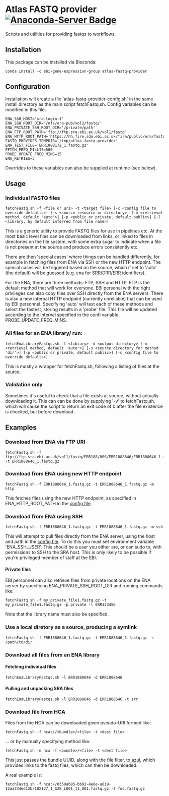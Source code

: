 # Atlas FASTQ provider [![Anaconda-Server Badge](https://anaconda.org/ebi-gene-expression-group/atlas-fastq-provider/badges/installer/conda.svg)](https://anaconda.org/ebi-gene-expression-group/atlas-fastq-provider)

Scripts and utilities for providing fastqs to workflows.

## Installation

This package can be installed via Bioconda:

```
conda install -c ebi-gene-expression-group atlas-fastq-provider
```

## Configuration

Installation will create a file 'atlas-fastq-provider-config.sh' in the same install directory as the main script fetchFastq.sh. Config variables can be modified in this file.

```
ENA_SSH_HOST='sra-login-1'
ENA_SSH_ROOT_DIR='/nfs/era-pub/vol1/fastq/'
ENA_PRIVATE_SSH_ROOT_DIR='/private/path'
ENA_FTP_ROOT_PATH='ftp://ftp.sra.ebi.ac.uk/vol1/fastq'
ENA_HTTP_ROOT_PATH='https://hh.fire.sdo.ebi.ac.uk/fire/public/era/fastq'
FASTQ_PROVIDER_TEMPDIR='/tmp/atlas-fastq-provider'
ENA_TEST_FILE='ERR1888172_1.fastq.gz'
FETCH_FREQ_MILLIS=500
PROBE_UPDATE_FREQ_MINS=15
ENA_RETRIES=3
```

Overrides to these variables can also be supplied at runtime (see below).

## Usage

### Individual FASTQ files

```
fetchFastq.sh -f <file or uri> -t <target file> [-c <config file to override defaults>] [-s <source resource or directory>] [-m <retrieval method, default 'auto'>] [-p <public or private, default public>] [-l <library, by default inferred from file name>]
```

This is a generic utility to provide FASTQ files for use in pipelines etc. At the most basic level files can be downloaded from links, or linked to files in directories on the file system, with some extra sugar to indicate when a file is not present at the source and produce errors consistently etc.  

There are then 'special cases' where things can be handled differently, for example in fetching files from ENA via SSH or the new HTTP endpoint. The special cases will be triggered based on the source, which if set to 'auto' (the default) will be guessed (e.g. ena for SRR/DRR/ERR identifiers). 

For the ENA, there are three methods: FTP, SSH and HTTP. FTP is the default method that will work for everyone. EBI personal with the right privileges can also copy files over SSH directly from the ENA servers. There is also a new internal HTTP endpoint (currently unreliable) that can be used by EBI personnel. Specifying 'auto' will test each of these methods and select the fastest, storing results in a 'probe' file. This file will be updated according to the interval specified in the confi variable PROBE_UPDATE_FREQ_MINS.

### All files for an ENA library/ run:

```
fetchEnaLibraryFastqs.sh -l <library> -d <output directory> [-m <retrieval method, default 'auto'>] [-s <source directory for method 'dir'>] [-p <public or private, default public>] [-c <config file to override defaults>]
```

This is mostly a wrapper for fetchFastq.sh, following a listing of files at the source. 

### Validation only

Sometimes it's useful to check that a file exists at source, without actually downloading it. This can can be done by supplying '-v' to fetchFastq.sh, which will cause the script to return an exit code of 0 after the file existence is checked, but before download.

## Examples

### Download from ENA via FTP URI

```
fetchFastq.sh -f ftp://ftp.sra.ebi.ac.uk/vol1/fastq/ERR188/006/ERR1888646/ERR1888646_1.fastq.gz -t ERR1888646_1.fastq.gz
```

### Download from ENA using new HTTP endpoint

```
fetchFastq.sh -f ERR1888646_1.fastq.gz -t ERR1888646_1.fastq.gz -m http
```

This fetches files using the new HTTP endpoint, as specified in ENA_HTTP_ROOT_PATH in the [config file](atlas-fastq-provider-config.sh).

### Download from ENA using SSH

```
fetchFastq.sh -f ERR1888646_1.fastq.gz -t ERR1888646_1.fastq.gz -m ssh
```

This will attempt to pull files directly from the ENA server, using the host and path in the [config file](atlas-fastq-provider-config.sh). To do this you must set environment variable 'ENA_SSH_USER'. This should be a user you either are, or can sudo to, with permissions to SSH to the SRA host. This is only likely to be possible if you're privileged member of staff at the EBI.

#### Private files

EBI personnel can also retrieve files from private locations on the ENA server by specifying ENA_PRIVATE_SSH_ROOT_DIR and running commands like:

```
fetchFastq.sh -f my_private_file1.fastq.gz -t my_private_file1.fastq.gz -p private -l ERR123456
```

Note that the library name must also be specified.

### Use a local diretory as a source, producing a symlink

```
fetchFastq.sh -f ERR1888646_1.fastq.gz -t ERR1888646_1.fastq.gz -s /path/to/dir
```

### Download all files from an ENA library

#### Fetching individual files

```
fetchEnaLibraryFastqs.sh -l ERR1888646 -d ERR1888646
```

#### Pulling and unpacking SRA files

```
fetchEnaLibraryFastqs.sh -l ERR1888646 -d ERR1888646 -t srr
```

### Download file from HCA

Files from the HCA can be downloaded given pseudo-URI formed like:

```
fetchFastq.sh -f hca://<bundle>/<file> -t <dest file>
```

... or by manually specifying method like:

```
fetchFastq.sh -m hca -f <bundle>/<file> -t <dest file>
```

This just passes the bundle UUID, along with the file filter, to [azul](https://service.azul.data.humancellatlas.org/#/Index/get_index_bundles__bundle_id_), which provides links to the fastq files, which can then be downloaded.

A real example is:

```
fetchFastq.sh -f hca://0359ab85-bb92-4e6e-a819-12aa734ed12b/10X127_1_S28_L001_I1_001.fastq.gz -t foo.fastq.gz
```
